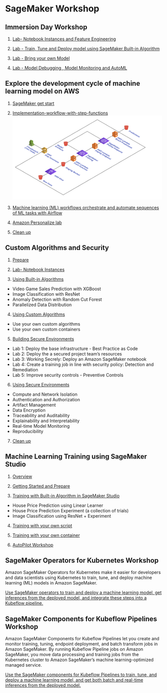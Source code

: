 # SageMaker Workshop

## Immersion Day Workshop
1. [Lab- Notebook Instances and Feature Engineering](https://sagemaker-immersionday.workshop.aws/lab1.html)

2. [Lab - Train, Tune and Deploy model using SageMaker Built-in Algorithm](https://sagemaker-immersionday.workshop.aws/lab2.html)

3. [Lab - Bring your own Model](https://sagemaker-immersionday.workshop.aws/lab3.html)

4. [Lab - Model Debugging , Model Monitoring and AutoML](https://sagemaker-immersionday.workshop.aws/lab4.html)

## Explore the development cycle of machine learning model on AWS
1. [SageMaker get start](https://www.sagemakerworkshop.com/start/)

2. [Implementation-workflow-with-step-functions](https://www.sagemakerworkshop.com/step/)
![sagemaker-step-functions](media/sagemaker-step-functions.png)

3. [Machine learning (ML) workflows orchestrate and automate sequences of ML tasks with Airflow](https://www.sagemakerworkshop.com/airflow/)

4. [Amazon Personalize lab](https://www.sagemakerworkshop.com/personalize/)

5. [Clean up](https://www.sagemakerworkshop.com/cleanup/)

## Custom Algorithms and Security
1. [Prepare](https://sagemaker-workshop.com/prerequisites.html)

2. [Lab- Notebook Instances](https://sagemaker-workshop.com/introduction.html)

3. [Using Built-in Algorithms](https://sagemaker-workshop.com/builtin.html)
- Video Game Sales Prediction with XGBoost
- Image Classification with ResNet
- Anomaly Detection with Random Cut Forest
- Parallelized Data Distribution

4. [Using Custom Algorithms](https://sagemaker-workshop.com/custom.html)
- Use your own custom algorithms
- Use your own custom containers

5. [Building Secure Environments](https://sagemaker-workshop.com/security_for_sysops.html)
- Lab 1: Deploy the base infrastructure - Best Practice as Code
- Lab 2: Deploy the a secured project team’s resources
- Lab 3: Working Secrely: Deploy an Amazon SageMaker notebook
- Lab 4: Create a training job in line with security policy: Detection and Remediation
- Lab 5: Improve security controls - Preventive Controls

6. [Using Secure Environments](https://sagemaker-workshop.com/security_for_users.html)
- Compute and Network Isolation
- Authentication and Authorization
- Artifact Management
- Data Encryption
- Traceability and Auditability
- Explainability and Interpretability
- Real-time Model Monitoring
- Reproducibility

7. [Clean up](https://sagemaker-workshop.com/cleanup.html)

## Machine Learning Training using SageMaker Studio
1. [Overview](https://www.getstartedonsagemaker.com/workshop-studio-training/)

2. [Getting Started and Prepare](https://www.getstartedonsagemaker.com/workshop-studio-training/gettingstarted/)

3. [Training with Built-in Algorithm in SageMaker Studio](https://www.getstartedonsagemaker.com/workshop-studio-training/trainingbuilt-in/)
- House Price Prediction using Linear Learner
- House Price Prediction Experiment (a collection of trials)
- Image Classification using ResNet + Experiment

4. [Training with your own script](https://www.getstartedonsagemaker.com/workshop-studio-training/trainingscriptmode/)

5. [Training with your own container](https://www.getstartedonsagemaker.com/workshop-studio-training/trainingbyoc/)

6. [AutoPilot Workshop](https://www.getstartedonsagemaker.com/workshop/)

## SageMaker Operators for Kubernetes Workshop
Amazon SageMaker Operators for Kubernetes make it easier for developers and data scientists using Kubernetes to train, tune, and deploy machine learning (ML) models in Amazon SageMaker. 

[Use SageMaker operators to train and deploy a machine learning model, get inferences from the deployed model, and integrate these steps into a Kubeflow pipeline.](https://www.getstartedonsagemaker.com/workshop-k8s-operators/)

## SageMaker Components for Kubeflow Pipelines Workshop

Amazon SageMaker Components for Kubeflow Pipelines let you create and monitor training, tuning, endpoint deployment, and batch transform jobs in Amazon SageMaker. By running Kubeflow Pipeline jobs on Amazon SageMaker, you move data processing and training jobs from the Kubernetes cluster to Amazon SageMaker’s machine learning-optimized managed service.

[Use the SageMaker components for Kubeflow Pipelines to train, tune, and deploy a machine learning model, and get both batch and real-time inferences from the deployed model.](https://www.getstartedonsagemaker.com/workshop-k8s-pipeline/)